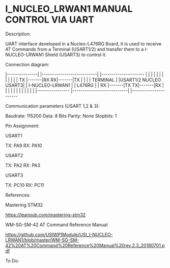 # I_NUCLEO_LRWAN1 MANUAL CONTROL VIA UART

Description: 

UART interface developed in a Nucleo-L476RG Board, it is used to receive AT Commands from a Terminal (USART1/2) and transfer them to a I-NUCLEO-LRWAN1 Shield (USART3) to control it. 

Connection diagram:

|---------------|       |---------------------------|       |---------------------
                |       |                           |       |
                |       |                           |       |
                |       |                           |       |
            TX  |-------|RX                       RX|-------|TX
                |       |                           |       |
    TERMINAL    |       |USART1/2   NUCLEO    USART3|       |   I-NUCLEO-LRWAN1
                |       |           L476RG          |       |
            RX  |-------|TX                       TX|-------|RX
                |       |                           |       |
                |       |                           |       |
                |       |                           |       |
|----------------       |---------------------------|       |----------------------  


Communication parameters (USART 1,2 & 3):

Baudrate: 115200
Data: 8 Bits
Parity: None
Stopbits: 1

Pin Assignment:

USART1

TX: PA9
RX: PA10

USART2

TX: PA2
RX: PA3

USART3

TX: PC10
RX: PC11

References:

Mastering STM32

https://leanpub.com/mastering-stm32

WM-SG-SM-42 AT Command Reference Manual

https://github.com/USIWP1Module/USI_I-NUCLEO-LRWAN1/blob/master/WM-SG-SM-42%20AT%20Command%20Reference%20Manual%20rev.2.3_20180701.pdf

To Do:






